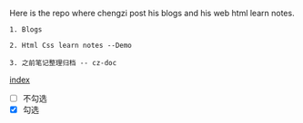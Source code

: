 Here is the repo where chengzi post his blogs and his web html learn notes.

    1. Blogs
    
    2. Html Css learn notes --Demo

    3. 之前笔记整理归档 -- cz-doc
    

 [index](index.html)
    
- [ ] 不勾选
- [x] 勾选